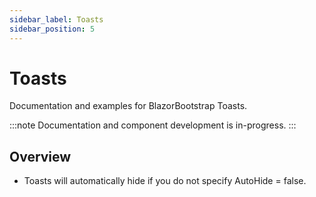 ```yaml
---
sidebar_label: Toasts
sidebar_position: 5
---
```


# Toasts

Documentation and examples for BlazorBootstrap Toasts.

:::note
Documentation and component development is in-progress.
:::

## Overview

- Toasts will automatically hide if you do not specify AutoHide = false.